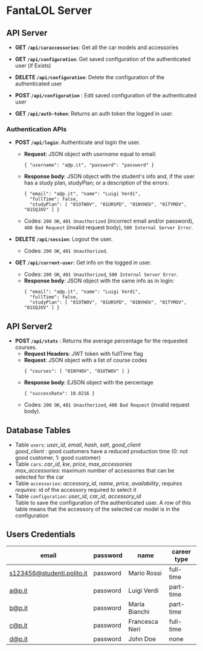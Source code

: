 # FantaLOL Server


## API Server

* **GET `/api/caraccessories`**: Get all the car models and accessories

* **GET `/api/configuration`**: Get saved configuration of the authenticated user (if Exists)

* **DELETE `/api/configuration`**: Delete the configuration of the authenticated user

* **POST `/api/configuration`** : Edit saved configuration of the authenticated user

* **GET `/api/auth-token`**: Returns an auth token the logged in user.

  

### Authentication APIs

* **POST `/api/login`**: Authenticate and login the user.
  - **Request**: JSON object with _username_ equal to email:   
    ```
    { "username": "a@p.it", "password": "password" }
    ```
  - **Response body**: JSON object with the student's info and, if the user has a study plan, studyPlan; or a description of the errors:   
    ```
    { "email": "a@p.it", "name": "Luigi Verdi",
      "fullTime": false,
      "studyPlan": [ "01OTWOV", "01URSPD", "01NYHOV", "01TYMOV", "01SQJOV" ] }
    ```
  - Codes: `200 OK`, `401 Unauthorized` (incorrect email and/or password), `400 Bad Request` (invalid request body), `500 Internal Server Error`.


* **DELETE `/api/session`**: Logout the user.
  - Codes: `200 OK`, `401 Unauthorized`.

* **GET `/api/current-user`**: Get info on the logged in user.
  - Codes: `200 OK`, `401 Unauthorized`, `500 Internal Server Error`.
  - **Response body**: JSON object with the same info as in login:   
    ```
    { "email": "a@p.it", "name": "Luigi Verdi",
      "fullTime": false,
      "studyPlan": [ "01OTWOV", "01URSPD", "01NYHOV", "01TYMOV", "01SQJOV" ] }
    ```

## API Server2

* **POST `/api/stats`** : Returns the average percentage for the requested courses.
  - **Request Headers**: JWT token with fullTime flag  
  - **Request**: JSON object with a list of course codes   
    ```
    { "courses": [ "01NYHOV", "01OTWOV" ] }
    ```
  - **Response body**: EJSON object with the percentage
    ```
    { "successRate": 10.0216 }
    ```
  - Codes: `200 OK`, `401 Unauthorized`, `400 Bad Request` (invalid request body).


## Database Tables

- Table `users`: _user_id_, _email_, _hash_, _salt_, _good_client_  
 _good_client_ : good customers have a reduced production time (0: not good customer, 1: good customer)
- Table `cars`: _car_id_, _kw_, _price_, _max_accessories_  
 _max_accessories_: maximum number of accessories that can be selected for the car
- Table `accessories`: _accessory_id_, _name_, _price_, _availability_, _requires_  
_requires_: id of the accessory required to select it
- Table `configuration`: _user_id_, _car_id_, _accessory_id_    
Table to save the configuration of the authenticated user. A row of this table means that the accessory of the selected car model is in the configuration



## Users Credentials

| email | password | name | career type |
|-------|----------|------|-------------|
| s123456@studenti.polito.it | password | Mario Rossi | full-time |
| a@p.it | password | Luigi Verdi | part-time |
| b@p.it | password | Maria Bianchi | part-time |
| c@p.it | password | Francesca Neri | full-time |
| d@p.it | password | John Doe | none |
